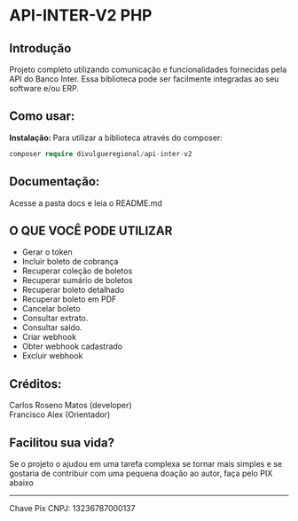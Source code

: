 # API-INTER-V2 PHP

## Introdução

Projeto completo utilizando comunicação e funcionalidades fornecidas pela API do Banco Inter. Essa biblioteca pode ser facilmente integradas ao seu software e/ou ERP.

## Como usar:
<b>Instalação: </b>
Para utilizar a biblioteca através do composer:
```php
composer require divulgueregional/api-inter-v2
```

## Documentação:
Acesse a pasta docs e leia o README.md

## O QUE VOCÊ PODE UTILIZAR
- Gerar o token
- Incluir boleto de cobrança
- Recuperar coleção de boletos
- Recuperar sumário de boletos
- Recuperar boleto detalhado
- Recuperar boleto em PDF
- Cancelar boleto
- Consultar extrato.
- Consultar saldo.
- Criar webhook
- Obter webhook cadastrado
- Excluir webhook

## Créditos:
Carlos Roseno Matos (developer)<br>
Francisco Alex (Orientador)

<!-- ## Comunidade: -->
## Facilitou sua vida?
Se o projeto o ajudou em uma tarefa complexa se tornar mais simples e se gostaria de contribuir com uma pequena doação ao autor, faça pelo PIX abaixo<br><hr>

Chave Pix CNPJ: 13236787000137